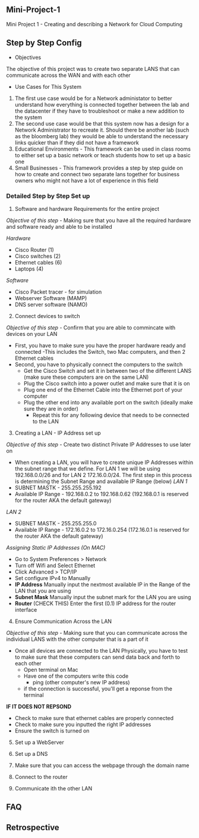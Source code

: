 ## Mini-Project-1
Mini Project 1 - Creating and describing a Network for Cloud Computing

## Step by Step Config
- Objectives

The objective of this project was to create two separate LANS that can communicate across the WAN and with each other

- Use Cases for This System

1) The first use case would be for a Network administator to better understand how everything is connected together between the lab and the datacenter if they have to troubleshoot or make a new addition to the system
2) The second use case would be that this system now has a design for a Network Administrator to recreate it. Should there be another lab (such as the bloomberg lab) they would be able to understand the necessary links quicker than if they did not have a framework
3) Educational Environments - This framework can be used in class rooms to either set up a basic network or teach students how to set up a basic one
4) Small Businesses - This framework provides a step by step guide on how to create and connect two separate lans together for business owners who might not have a lot of experience in this field

### Detailed Step by Step Set up

1) Software and hardware Requirements for the entire project

*Objective of this step* - Making sure that you have all the required hardware and software ready and able to be installed

*Hardware*
- Cisco Router (1)
- Cisco switches (2)
- Ethernet cables (6)
- Laptops (4)

*Software*
- Cisco Packet tracer - for simulation
- Webserver Software (MAMP)
- DNS server software (NAMO)

2) Connect devices to switch

*Objective of this step* - Confirm that you are able to commincate with devices on your LAN

- First, you have to make sure you have the proper hardware ready and connected
  -This includes the Switch, two Mac computers, and then 2 Ethernet cables
- Second, you have to physically connect the computers to the switch
  - Get the Cisco Switch and set it in between two of the different LANS (make sure these computers are on the same LAN)
  - Plug the Cisco switch into a power outlet and make sure that it is on
  - Plug one end of the Ethernet Cable into the Ethernet port of your computer
  - Plug the other end into any available port on the switch (ideally make sure they are in order)
    - Repeat this for any following device that needs to be connected to the LAN   

3) Creating a LAN - IP Address set up

*Objective of this step* - Create two distinct Private IP Addresses to use later on

  - When creating a LAN, you will have to create unique IP Addresses within the subnet range that we define. For LAN 1 we will be using 192.168.0.0/26 and for LAN 2 172.16.0.0/24. The first step in this process is determining the Subnet Range and available IP Range (below)
*LAN 1*
  - SUBNET MASTK - 255.255.255.192
  - Available IP Range - 192.168.0.2 to 192.168.0.62 (192.168.0.1 is reserved for the router AKA the default gateway)

*LAN 2*
  - SUBNET MASTK - 255.255.255.0
  - Available IP Range - 172.16.0.2 to 172.16.0.254 (172.16.0.1 is reserved for the router AKA the default gateway)

*Assigning Static IP Addresses (On MAC)*
  - Go to System Preferences > Network
  - Turn off Wifi and Select Ethernet
  - Click Advanced > TCP/IP
  - Set configure IPv4 to Manually
  - **IP Address** Manually input the nextmost available IP in the Range of the LAN that you are using
  - **Subnet Mask** Manually input the subnet mark for the LAN you are using
  - **Router** (CHECK THIS) Enter the first (0.1) IP address for the router interface

4) Ensure Communication Across the LAN

*Objective of this step* - Making sure that you can communicate across the individual LANS with the other computer that is a part of it

  - Once all devices are connected to the LAN Physically, you have to test to make sure that these computers can send data back and forth to each other
    - Open terminal on Mac
    - Have one of the computers write this code
      - ping (other computer's new IP address)
    - if the connection is successful, you'll get a reponse from the terminal

**IF IT DOES NOT REPSOND**
  - Check to make sure that ethernet cables are properly connected
  - Check to make sure you inputted the right IP addresses
  - Ensure the switch is turned on 

5) Set up a WebServer

6) Set up a DNS

7) Make sure that you can access the webpage through the domain name

8) Connect to the router

9) Communicate ith the other LAN


## FAQ


## Retrospective
